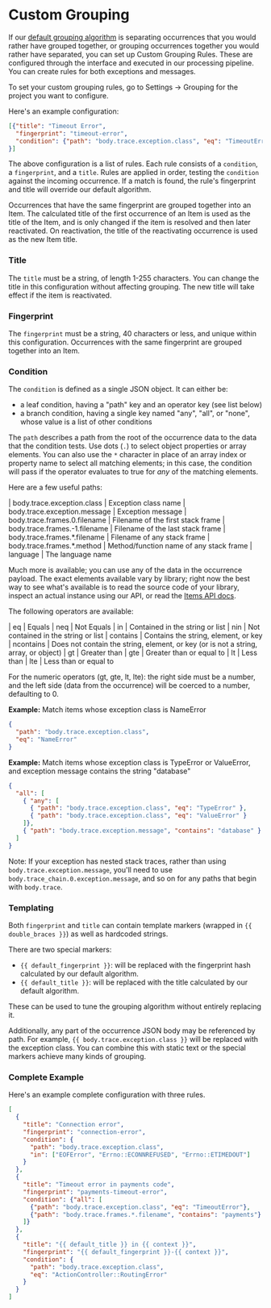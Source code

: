 # Custom Grouping

If our [default grouping algorithm](https://rollbar.com/docs/grouping-algorithm/) is
separating occurrences that you would rather have grouped together, or
grouping occurrences together you would rather have separated, you can
set up Custom Grouping Rules. These are configured through the interface
and executed in our processing pipeline. You can create rules for both
exceptions and messages.

To set your custom grouping rules, go to Settings -> Grouping for the
project you want to configure.

Here's an example configuration:

```json
[{"title": "Timeout Error",
  "fingerprint": "timeout-error",
  "condition": {"path": "body.trace.exception.class", "eq": "TimeoutError"}
}]
```

The above configuration is a list of rules. Each rule consists of a
`condition`, a `fingerprint`, and a `title`. Rules are applied in order,
testing the `condition` against the incoming occurrence. If a match is
found, the rule's fingerprint and title will override our default
algorithm.

Occurrences that have the same fingerprint are grouped together into an
Item. The calculated title of the first occurrence of an Item is used as
the title of the Item, and is only changed if the item is resolved and
then later reactivated. On reactivation, the title of the reactivating
occurrence is used as the new Item title.

### Title

The `title` must be a string, of length 1-255 characters. You can change
the title in this configuration without affecting grouping. The new
title will take effect if the item is reactivated.

### Fingerprint

The `fingerprint` must be a string, 40 characters or less, and unique
within this configuration. Occurrences with the same fingerprint are
grouped together into an Item.

### Condition

The `condition` is defined as a single JSON object. It can either be:

-   a leaf condition, having a "path" key and an operator key (see list
    below)
-   a branch condition, having a single key named "any", "all", or
    "none", whose value is a list of other conditions

The `path` describes a path from the root of the occurrence data to the
data that the condition tests. Use dots (`.`) to select object
properties or array elements. You can also use the `*` character in
place of an array index or property name to select all matching
elements; in this case, the condition will pass if the operator
evaluates to true for *any* of the matching elements.

Here are a few useful paths:

| body.trace.exception.class | Exception class name
| body.trace.exception.message | Exception message
| body.trace.frames.0.filename | Filename of the first stack frame
| body.trace.frames.-1.filename | Filename of the last stack frame
| body.trace.frames.\*.filename | Filename of any stack frame
| body.trace.frames.\*.method | Method/function name of any stack frame
| language | The language name

Much more is available; you can use any of the data in the occurrence
payload. The exact elements available vary by library; right now the
best way to see what's available is to read the source code of your
library, inspect an actual instance using our API, or read the
[Items API docs](https://rollbar.com/docs/api/items/).

The following operators are available:

| eq | Equals
| neq | Not Equals
| in | Contained in the string or list
| nin | Not contained in the string or list
| contains | Contains the string, element, or key
| ncontains | Does not contain the string, element, or key (or is not a string, array, or object)
| gt | Greater than
| gte | Greater than or equal to
| lt | Less than
| lte | Less than or equal to

For the numeric operators (gt, gte, lt, lte): the right side must be a
number, and the left side (data from the occurrence) will be coerced to
a number, defaulting to 0.

**Example:** Match items whose exception class is NameError

```json
{
  "path": "body.trace.exception.class",
  "eq": "NameError"
}
```

**Example:** Match items whose exception class is TypeError or
ValueError, and exception message contains the string "database"

```json
{
  "all": [
    { "any": [
      { "path": "body.trace.exception.class", "eq": "TypeError" },
      { "path": "body.trace.exception.class", "eq": "ValueError" }
    ]},
    { "path": "body.trace.exception.message", "contains": "database" }
  ]
}
```

Note: If your exception has nested stack traces, rather than using `body.trace.exception.message`, you'll need to use `body.trace_chain.0.exception.message`, and so on for any paths that begin with `body.trace`. 

### Templating

Both `fingerprint` and `title` can contain template markers (wrapped in
`{{ double_braces }}`) as well as hardcoded strings.

There are two special markers:

-   `{{ default_fingerprint }}`: will be replaced with the fingerprint
    hash calculated by our default algorithm.
-   `{{ default_title }}`: will be replaced with the title calculated by
    our default algorithm.

These can be used to tune the grouping algorithm without entirely
replacing it.

Additionally, any part of the occurrence JSON body may be referenced by
path. For example, `{{ body.trace.exception.class }}` will be replaced
with the exception class. You can combine this with static text or the
special markers achieve many kinds of grouping.

### Complete Example

Here's an example complete configuration with three rules.

```json
[
  {
    "title": "Connection error",
    "fingerprint": "connection-error",
    "condition": {
      "path": "body.trace.exception.class",
      "in": ["EOFError", "Errno::ECONNREFUSED", "Errno::ETIMEDOUT"]
    }
  },
  {
    "title": "Timeout error in payments code",
    "fingerprint": "payments-timeout-error",
    "condition": {"all": [
      {"path": "body.trace.exception.class", "eq": "TimeoutError"},
      {"path": "body.trace.frames.*.filename", "contains": "payments"}
    ]}
  },
  {
    "title": "{{ default_title }} in {{ context }}",
    "fingerprint": "{{ default_fingerprint }}-{{ context }}",
    "condition": {
      "path": "body.trace.exception.class",
      "eq": "ActionController::RoutingError"
    }
  }
]
```
